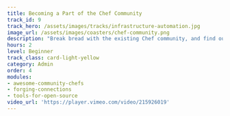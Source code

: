 ```yaml
---
title: Becoming a Part of the Chef Community
track_id: 9
track_hero: /assets/images/tracks/infrastructure-automation.jpg
image_url: /assets/images/coasters/chef-community.png
description: "Break bread with the existing Chef community, and find out how to build a community in your own organization. Learn about Supermarket, messaging tools, and in-house groups as ways to meet your fellow Chefs."
hours: 2
level: Beginner
track_class: card-light-yellow
category: Admin
order: 4
modules:
- awesome-community-chefs
- forging-connections
- tools-for-open-source
video_url: 'https://player.vimeo.com/video/215926019'
---
```

